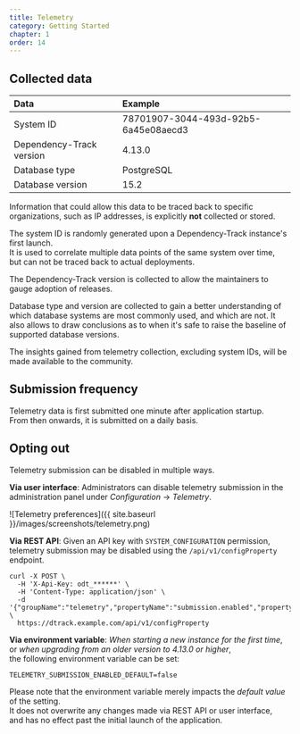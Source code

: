 ```yaml
---
title: Telemetry
category: Getting Started
chapter: 1
order: 14
---
```


## Collected data

| Data                     | Example                              |
|:-------------------------|:-------------------------------------|
| System ID                | 78701907-3044-493d-92b5-6a45e08aecd3 |
| Dependency-Track version | 4.13.0                               |
| Database type            | PostgreSQL                           |
| Database version         | 15.2                                 |

Information that could allow this data to be traced back to specific organizations,
such as IP addresses, is explicitly **not** collected or stored.

The system ID is randomly generated upon a Dependency-Track instance's first launch.  
It is used to correlate multiple data points of the same system over time,  
but can not be traced back to actual deployments.

The Dependency-Track version is collected to allow the maintainers to gauge
adoption of releases.

Database type and version are collected to gain a better understanding of which
database systems are most commonly used, and which are not. It also allows to draw
conclusions as to when it's safe to raise the baseline of supported database versions.

The insights gained from telemetry collection, excluding system IDs, will be made available to the community.

## Submission frequency

Telemetry data is first submitted one minute after application startup.  
From then onwards, it is submitted on a daily basis.

## Opting out

Telemetry submission can be disabled in multiple ways.

**Via user interface**: Administrators can disable telemetry submission in the  
administration panel under *Configuration* -> *Telemetry*.

![Telemetry preferences]({{ site.baseurl }}/images/screenshots/telemetry.png)

**Via REST API**: Given an API key with `SYSTEM_CONFIGURATION` permission,  
telemetry submission may be disabled using the `/api/v1/configProperty` endpoint.

```shell
curl -X POST \
  -H 'X-Api-Key: odt_******' \
  -H 'Content-Type: application/json' \
  -d '{"groupName":"telemetry","propertyName":"submission.enabled","propertyValue":"false"}' \
  https://dtrack.example.com/api/v1/configProperty
```

**Via environment variable**: *When starting a new instance for the first time*,  
or *when upgrading from an older version to 4.13.0 or higher*,  
the following environment variable can be set:

```
TELEMETRY_SUBMISSION_ENABLED_DEFAULT=false
```

Please note that the environment variable merely impacts the *default value* of the setting.  
It does not overwrite any changes made via REST API or user interface,  
and has no effect past the initial launch of the application.
